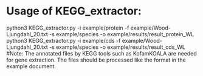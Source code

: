 # Usage of KEGG_extractor:
python3  KEGG_extractor.py  -i  example/protein  -f  example/Wood-Ljungdahl_20.txt  -s example/species  -o  example/results/result_protein_WL
python3  KEGG_extractor.py  -i example/cds  -f  example/Wood-Ljungdahl_20.txt  -s example/species  -o  example/results/result_cds_WL
#Note: The annotated files by KEGG tools such as KofamKOALA are needed for gene extraction. The files should be processed like the format in the example document.
